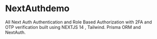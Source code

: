 # NextAuthdemo
All Next Auth Authentication and Role Based Authorization with 2FA and OTP verification built using NEXTJS 14 , Tailwind. Prisma ORM and NextAuth.
